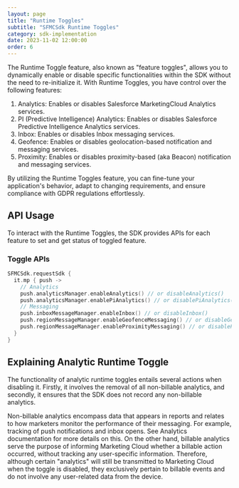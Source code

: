 ```yaml
---
layout: page
title: "Runtime Toggles"
subtitle: "SFMCSdk Runtime Toggles"
category: sdk-implementation
date: 2023-11-02 12:00:00
order: 6
---
```


The Runtime Toggle feature, also known as "feature toggles", allows you to dynamically enable or disable specific functionalities within the SDK without the need to re-initialize it. With Runtime Toggles, you have control over the following features:

1. Analytics: Enables or disables Salesforce MarketingCloud Analytics services.
2. PI (Predictive Intelligence) Analytics: Enables or disables Salesforce Predictive Intelligence Analytics services.
3. Inbox: Enables or disables Inbox messaging services.
4. Geofence: Enables or disables geolocation-based notification and messaging services.
5. Proximity: Enables or disables proximity-based (aka Beacon) notification and messaging services.

By utilizing the Runtime Toggles feature, you can fine-tune your application's behavior, adapt to changing requirements, and ensure compliance with GDPR regulations effortlessly.

## API Usage

To interact with the Runtime Toggles, the SDK provides APIs for each feature to set and get status of toggled feature.

### Toggle APIs

```kotlin
SFMCSdk.requestSdk {
  it.mp { push ->
    // Analytics
    push.analyticsManager.enableAnalytics() // or disableAnalytics()
    push.analyticsManager.enablePiAnalytics() // or disablePiAnalytics()
    // Messaging
    push.inboxMessageManager.enableInbox() // or disableInbox()
    push.regionMessageManager.enableGeofenceMessaging() // or disableGeofenceMessaging()
    push.regionMessageManager.enableProximityMessaging() // or disableProximityMessaging()
  }
}
```

## Explaining Analytic Runtime Toggle

The functionality of analytic runtime toggles entails several actions when disabling it. Firstly, it involves the removal of all non-billable analytics, and secondly, it ensures that the SDK does not record any non-billable analytics. 

Non-billable analytics encompass data that appears in reports and relates to how marketers monitor the performance of their messaging. For example, tracking of push notifications and inbox opens. See Analytics documentation for more details on this. On the other hand, billable analytics serve the purpose of informing Marketing Cloud whether a billable action occurred, without tracking any user-specific information. Therefore, although certain "analytics" will still be transmitted to Marketing Cloud when the toggle is disabled, they exclusively pertain to billable events and do not involve any user-related data from the device.
